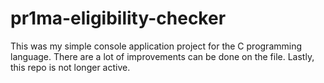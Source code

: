 # pr1ma-eligibility-checker
This was my simple console application project for the C programming language. There are a lot of improvements can be done on the file. Lastly, this repo is not longer active.
